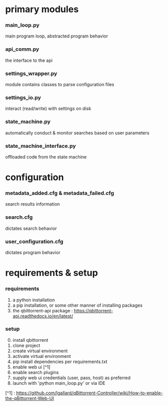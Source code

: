 # primary modules  
### main_loop.py  
main program loop, abstracted program behavior  
  
### api_comm.py  
the interface to the api  
  
### settings_wrapper.py  
module contains classes to parse configuration files  
  
### settings_io.py  
interact (read/write) with settings on disk  
  
### state_machine.py  
automatically conduct & monitor searches based on user parameters  
  
### state_machine_interface.py  
offloaded code from the state machine  
  
  
# configuration  
### metadata_added.cfg & metadata_failed.cfg  
search results information  
  
### search.cfg  
dictates search behavior  
  
### user_configuration.cfg  
dictates program behavior  


# requirements & setup
### requirements
1. a python installation  
2. a pip installation, or some other manner of installing packages  
3. the qbittorrent-api package : https://qbittorrent-api.readthedocs.io/en/latest/  


### setup  
0. install qbittorrent  
1. clone project  
2. create virtual environment  
3. activate virtual environment  
4. pip install dependencies per requirements.txt  
5. enable web ui [^1]
6. enable search plugins
7. supply web ui credentials (user, pass, host) as preferred  
8. launch with 'python main_loop.py' or via IDE  

[^1] : https://github.com/lgallard/qBittorrent-Controller/wiki/How-to-enable-the-qBittorrent-Web-UI
